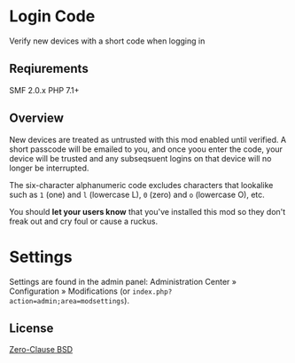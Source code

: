 # Login Code
Verify new devices with a short code when logging in

## Reqiurements
SMF 2.0.x
PHP 7.1+

## Overview
New devices are treated as untrusted with this mod enabled until verified. A short passcode will be emailed to you, and once yoou enter the code, your device will be trusted and any subseqsuent logins on that device will no longer be interrupted.

The six-character alphanumeric code excludes characters that lookalike such as `1` (one) and `l` (lowercase L), `0` (zero) and `o` (lowercase O), etc.

You should **let your users know** that you've installed this mod so they don't freak out and cry foul or cause a ruckus.

# Settings
Settings are found in the admin panel: Administration Center » Configuration » Modifications (or `index.php?action=admin;area=modsettings`).

## License
[Zero-Clause BSD](http://opensource.org/licenses/0BSD)
